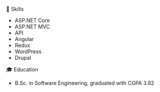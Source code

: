🔧 Skills
- ASP.NET Core
- ASP.NET MVC
- API
- Angular
- Redux
- WordPress
- Drupal
    
🎓 Education
- B.Sc. in Software Engineering, graduated with CGPA 3.82
